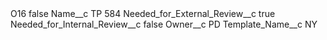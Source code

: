 <?xml version="1.0" encoding="UTF-8"?>
<CustomMetadata xmlns="http://soap.sforce.com/2006/04/metadata" xmlns:xsi="http://www.w3.org/2001/XMLSchema-instance" xmlns:xsd="http://www.w3.org/2001/XMLSchema">
    <label>O16</label>
    <protected>false</protected>
    <values>
        <field>Name__c</field>
        <value xsi:type="xsd:string">TP 584</value>
    </values>
    <values>
        <field>Needed_for_External_Review__c</field>
        <value xsi:type="xsd:boolean">true</value>
    </values>
    <values>
        <field>Needed_for_Internal_Review__c</field>
        <value xsi:type="xsd:boolean">false</value>
    </values>
    <values>
        <field>Owner__c</field>
        <value xsi:type="xsd:string">PD</value>
    </values>
    <values>
        <field>Template_Name__c</field>
        <value xsi:type="xsd:string">NY</value>
    </values>
</CustomMetadata>
